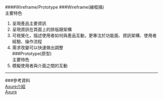 ####Wireframe/Prototype 
  ###Wireframe(線框搞)   
  主要特色
  1. 呈現產品主要資訊  
  2. 呈現資訊在頁面上的排版跟架構   
  3. 可視覺化，描述使用者如何與產品互動，更專注於功能面、資訊架構、使用者經驗、操作流程    
  4. 需求改變可以快速做出調整  
  ###Prototype(原型)  
  主要特色  
  1. 模擬使用者與介面之間的互動

  ----
  ###參考資料  
  [Axure介紹](https://goo.gl/NmSE6v)  
  [Axure](https://www.axure.com/)